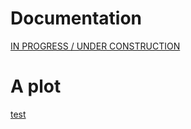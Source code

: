 # Documentation
[IN PROGRESS / UNDER CONSTRUCTION](https://sebolden.github.io/reddit/docs/process_documentation.html)

# A plot
[test](https://sebolden.github.io/reddit/docs/fem_heatmap.html)
